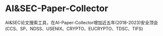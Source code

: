# AI&SEC-Paper-Collector
AI&SEC论文搜索工具，在AI-Paper-Collector增加近五年(2018-2023)安全顶会(CCS、SP、NDSS、USENIX、CRYPTO、EUCRYPTO、TDSC、TIFS)
